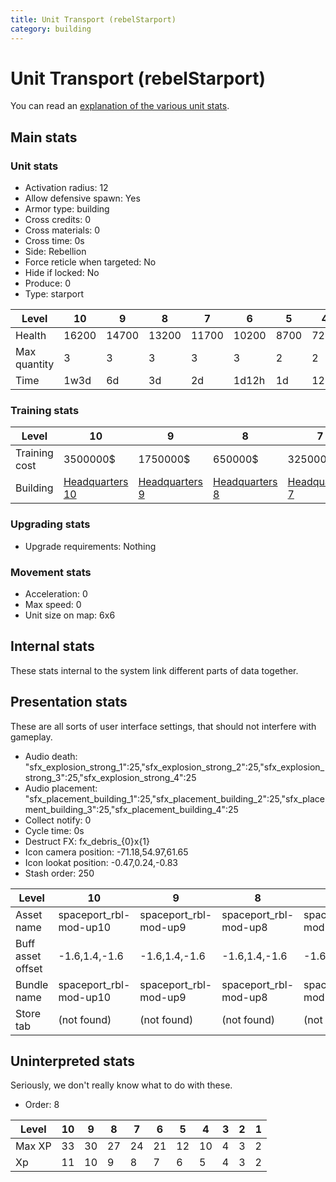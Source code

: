 ```yaml
---
title: Unit Transport (rebelStarport)
category: building
---
```


# Unit Transport (rebelStarport)

You can read an [explanation  of the various unit stats](unitexplained.md).

## Main stats

### Unit stats

  * Activation radius: 12
  * Allow defensive spawn: Yes
  * Armor type: building
  * Cross credits: 0
  * Cross materials: 0
  * Cross time: 0s
  * Side: Rebellion
  * Force reticle when targeted: No
  * Hide if locked: No
  * Produce: 0
  * Type: starport

|Level       |10   |9    |8    |7    |6    |5   |4   |3   |2   |1    |
|------------|-----|-----|-----|-----|-----|----|----|----|----|-----|
|Health      |16200|14700|13200|11700|10200|8700|7200|5400|4500|3000 |
|Max quantity|3    |3    |3    |3    |3    |2   |2   |1   |1   |1    |
|Time        |1w3d |6d   |3d   |2d   |1d12h|1d  |12h |2h  |15m |1m30s|


### Training stats

|Level        |10                             |9                             |8                             |7                             |6                             |5                             |4                             |3                             |2                             |1                             |
|-------------|-------------------------------|------------------------------|------------------------------|------------------------------|------------------------------|------------------------------|------------------------------|------------------------------|------------------------------|------------------------------|
|Training cost|3500000$                       |1750000$                      |650000$                       |325000$                       |225000$                       |65000$                        |25000$                        |8000$                         |2000$                         |1000$                         |
|Building     |[Headquarters 10](rebelHQ.html)|[Headquarters 9](rebelHQ.html)|[Headquarters 8](rebelHQ.html)|[Headquarters 7](rebelHQ.html)|[Headquarters 6](rebelHQ.html)|[Headquarters 5](rebelHQ.html)|[Headquarters 4](rebelHQ.html)|[Headquarters 3](rebelHQ.html)|[Headquarters 2](rebelHQ.html)|[Headquarters 2](rebelHQ.html)|


### Upgrading stats

  * Upgrade requirements: Nothing

### Movement stats

  * Acceleration: 0
  * Max speed: 0
  * Unit size on map: 6x6

## Internal stats

These stats internal to the system link different parts of data together.


## Presentation stats

These are all sorts of user interface settings, that should not interfere with gameplay.

  * Audio death: "sfx_explosion_strong_1":25,"sfx_explosion_strong_2":25,"sfx_explosion_strong_3":25,"sfx_explosion_strong_4":25
  * Audio placement: "sfx_placement_building_1":25,"sfx_placement_building_2":25,"sfx_placement_building_3":25,"sfx_placement_building_4":25
  * Collect notify: 0
  * Cycle time: 0s
  * Destruct FX: fx_debris_{0}x{1}
  * Icon camera position: -71.18,54.97,61.65
  * Icon lookat position: -0.47,0.24,-0.83
  * Stash order: 250

|Level            |10                    |9                    |8                    |7                    |4-6                  |2-3                  |1                    |
|-----------------|----------------------|---------------------|---------------------|---------------------|---------------------|---------------------|---------------------|
|Asset name       |spaceport_rbl-mod-up10|spaceport_rbl-mod-up9|spaceport_rbl-mod-up8|spaceport_rbl-mod-up7|spaceport_rbl-mod-up4|spaceport_rbl-mod-up1|spaceport_rbl-mod-up1|
|Buff asset offset|-1.6,1.4,-1.6         |-1.6,1.4,-1.6        |-1.6,1.4,-1.6        |-1.6,1.4,-1.6        |-1.4,1.2,-1.4        |-1.4,1.2,-1.4        |-1.4,1.2,-1.4        |
|Bundle name      |spaceport_rbl-mod-up10|spaceport_rbl-mod-up9|spaceport_rbl-mod-up8|spaceport_rbl-mod-up7|spaceport_rbl-mod-up4|spaceport_rbl-mod-up1|spaceport_rbl-mod-up1|
|Store tab        |(not found)           |(not found)          |(not found)          |(not found)          |(not found)          |(not found)          |army                 |


## Uninterpreted stats

Seriously, we don't really know what to do with these.

  * Order: 8

|Level |10|9 |8 |7 |6 |5 |4 |3|2|1|
|------|--|--|--|--|--|--|--|-|-|-|
|Max XP|33|30|27|24|21|12|10|4|3|2|
|Xp    |11|10|9 |8 |7 |6 |5 |4|3|2|


